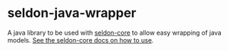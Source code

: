 # seldon-java-wrapper

A java library to be used with [seldon-core](https://github.com/SeldonIO/seldon-core) to allow easy wrapping of java models. [See the seldon-core docs on how to use](https://github.com/SeldonIO/seldon-core/blob/master/docs/wrappers/java.md).